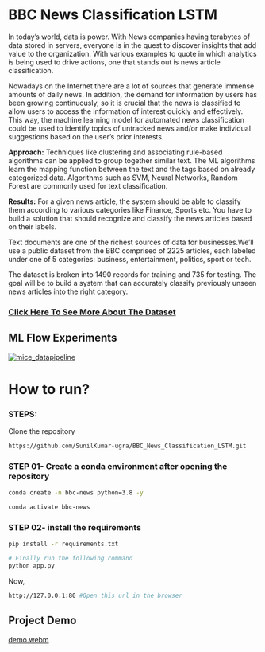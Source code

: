 # BBC News Classification LSTM

In today’s world, data is power. With News companies having terabytes of data stored in
servers, everyone is in the quest to discover insights that add value to the organization.
With various examples to quote in which analytics is being used to drive actions, one that
stands out is news article classification.

Nowadays on the Internet there are a lot of sources that generate immense amounts of
daily news. In addition, the demand for information by users has been growing
continuously, so it is crucial that the news is classified to allow users to access the
information of interest quickly and effectively. This way, the machine learning model for
automated news classification could be used to identify topics of untracked news and/or
make individual suggestions based on the user’s prior interests.

**Approach:** Techniques like clustering and associating rule-based algorithms can be
applied to group together similar text. The ML algorithms learn the mapping function
between the text and the tags based on already categorized data. Algorithms such as
SVM, Neural Networks, Random Forest are commonly used for text classification.

**Results:** For a given news article, the system should be able to classify them according
to various categories like Finance, Sports etc.
You have to build a solution that should recognize and classify the news articles based
on their labels.


Text documents are one of the richest sources of data for businesses.We’ll use a public dataset from the BBC comprised of 2225 articles, each labeled under one of 5 categories: business, entertainment, politics, sport or tech.

The dataset is broken into 1490 records for training and 735 for testing. The goal will be to build a system that can accurately classify previously unseen news articles into the right category.

### [Click Here To See More About The Dataset](https://www.kaggle.com/c/learn-ai-bbc/data)   


##  ML Flow Experiments
[![mice_datapipeline]( https://github.com/SunilKumar-ugra/BBC_News_Classification_LSTM/assets/45965583/4562a3f7-1fa6-49b0-b7c2-0370c947256c)](https://dagshub.com/SunilKumar-ugra/BBC_News_Classification_LSTM.mlflow/)



# How to run?
### STEPS:

Clone the repository

```bash
https://github.com/SunilKumar-ugra/BBC_News_Classification_LSTM.git
```
### STEP 01- Create a conda environment after opening the repository

```bash
conda create -n bbc-news python=3.8 -y
```

```bash
conda activate bbc-news
```


### STEP 02- install the requirements
```bash
pip install -r requirements.txt
```

```bash
# Finally run the following command
python app.py
```

Now,
```bash
http://127.0.0.1:80 #Open this url in the browser
```

## Project Demo

[demo.webm](https://github.com/SunilKumar-ugra/BBC_News_Classification_LSTM/assets/45965583/716ff1e2-e3d0-4e6c-a243-d71d39390cad)
